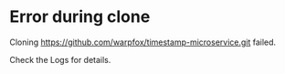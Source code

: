 # Error during clone

Cloning https://github.com/warpfox/timestamp-microservice.git failed.

Check the Logs for details.
